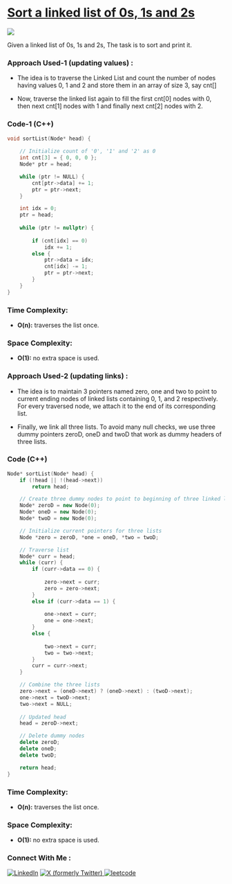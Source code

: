 # [Sort a linked list of 0s, 1s and 2s](https://www.geeksforgeeks.org/sort-a-linked-list-of-0s-1s-or-2s/)

![](https://badgen.net/badge/Level/Easy/green)

Given a linked list of 0s, 1s and 2s, The task is to sort and print it.

### Approach Used-1 (updating values) :

-   The idea is to traverse the Linked List and count the number of nodes having values 0, 1 and 2 and store them in an array of size 3, say cnt[] 

- Now, traverse the linked list again to fill the first cnt[0] nodes with 0, then next cnt[1] nodes with 1 and finally next cnt[2] nodes with 2.


### Code-1 (C++)

```cpp
void sortList(Node* head) {
      
    // Initialize count of '0', '1' and '2' as 0
    int cnt[3] = { 0, 0, 0 };
    Node* ptr = head;

    while (ptr != NULL) {
        cnt[ptr->data] += 1;
        ptr = ptr->next;
    }

    int idx = 0;
    ptr = head;
    
    while (ptr != nullptr) {
          
        if (cnt[idx] == 0)
            idx += 1;
        else {
            ptr->data = idx;
            cnt[idx] -= 1;
            ptr = ptr->next;
        }
    }
}
```

### Time Complexity:
- **O(n):** traverses the list once.

### Space Complexity:
- **O(1):** no extra space is used.

### Approach Used-2 (updating links) :

-   The idea is to maintain 3 pointers named zero, one and two to point to current ending nodes of linked lists containing 0, 1, and 2 respectively. For every traversed node, we attach it to the end of its corresponding list.

- Finally, we link all three lists. To avoid many null checks, we use three dummy pointers zeroD, oneD and twoD that work as dummy headers of three lists.

### Code (C++)

```cpp
Node* sortList(Node* head) {
    if (!head || !(head->next)) 
        return head; 

    // Create three dummy nodes to point to beginning of three linked lists. These dummy nodes are created to avoid null checks. 
    Node* zeroD = new Node(0); 
    Node* oneD = new Node(0); 
    Node* twoD = new Node(0);

    // Initialize current pointers for three lists 
    Node *zero = zeroD, *one = oneD, *two = twoD; 

    // Traverse list 
    Node* curr = head; 
    while (curr) { 
        if (curr->data == 0) { 
            
            zero->next = curr; 
            zero = zero->next; 
        } 
        else if (curr->data == 1) { 
            
            one->next = curr; 
            one = one->next; 
        } 
        else { 
              
            two->next = curr; 
            two = two->next; 
        } 
        curr = curr->next; 
    } 

    // Combine the three lists
    zero->next = (oneD->next) ? (oneD->next) : (twoD->next); 
    one->next = twoD->next; 
    two->next = NULL; 
      
    // Updated head 
    head = zeroD->next; 

    // Delete dummy nodes 
    delete zeroD; 
    delete oneD; 
    delete twoD; 

    return head; 
} 
```

### Time Complexity:
- **O(n):** traverses the list once.

### Space Complexity:
- **O(1):** no extra space is used.
### Connect With Me : 

<a href="https://www.linkedin.com/in/shivam-ray-b4306524a/" target="_blank"><img src="https://img.shields.io/badge/LinkedIn-0077B5?style=for-the-badge&logo=linkedin&logoColor=white" alt="LinkedIn"></a>
<a href="https://x.com/rai_shivam11/" target="_blank"><img src="https://img.shields.io/badge/Twitter-1DA1F2?style=for-the-badge&logo=twitter&logoColor=white" alt="X (formerly Twitter)">
</a>
<a href="https://leetcode.com/u/shrunited0702/" target="_blank"><img src="https://img.shields.io/badge/LeetCode-000000?style=for-the-badge&logo=LeetCode&logoColor=#d16c06" alt="leetcode">
</a>